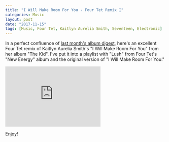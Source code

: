 ```yaml
---
title: "I Will Make Room For You - Four Tet Remix 💃"
categories: Music
layout: post
date: "2017-11-15"
tags: [Music, Four Tet, Kaitlyn Aurelia Smith, Seventeen, Electronic]
---
```

In a perfect confluence of [last month's album digest](album-digest-october-2011), here's an excellent Four Tet remix of Kaitlyn Aurelia Smith's "I Will Make Room For You" from her album "The Kid". I've put it into a playlist with "Lush" from Four Tet's "New Energy" album and the original version of "I Will Make Room For You."  

<iframe src="https://open.spotify.com/embed/user/mattischrome/playlist/1v9LDlsneikRhygSERASbC" width="300" height="190" frameborder="0" allowtransparency="true"></iframe>

Enjoy!
